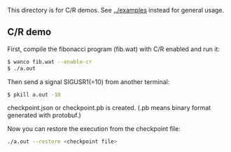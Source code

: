 This directory is for C/R demos.
See [../examples](../examples) instead for general usage.

## C/R demo

First, compile the fibonacci program (fib.wat) with C/R enabled and run it:

```sh
$ wanco fib.wat --enable-cr
$ ./a.out
```

Then send a signal SIGUSR1(=10) from another terminal:

```sh
$ pkill a.out -10
```

checkpoint.json or checkpoint.pb is created.
(.pb means binary format generated with protobuf.)


Now you can restore the execution from the checkpoint file:

```sh
./a.out --restore <checkpoint file>
```
